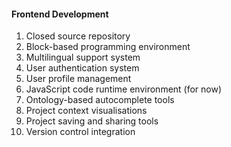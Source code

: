 #### **Frontend Development**
1. Closed source repository
2. Block-based programming environment 
3. Multilingual support system
4. User authentication system  
5. User profile management
6. JavaScript code runtime environment (for now)
7. Ontology-based autocomplete tools
8. Project context visualisations
9. Project saving and sharing tools
10. Version control integration